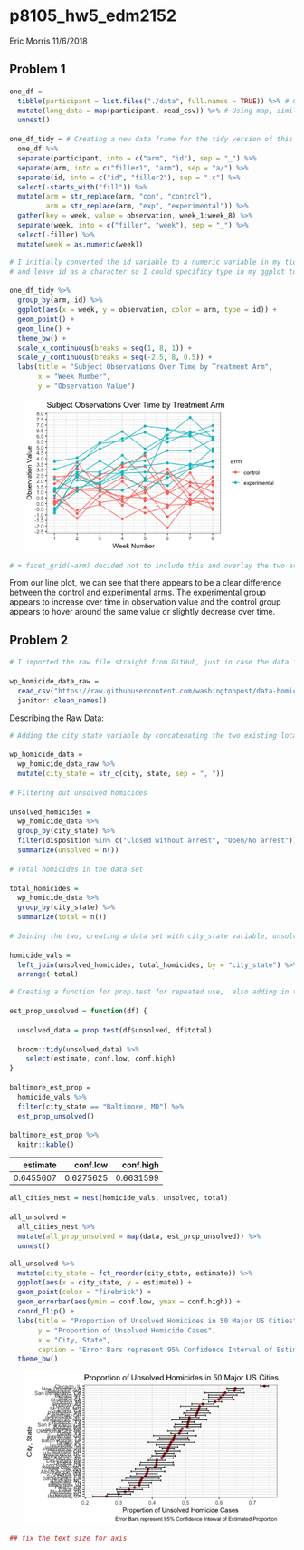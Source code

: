 p8105\_hw5\_edm2152
================
Eric Morris
11/6/2018

Problem 1
---------

``` r
one_df = 
  tibble(participant = list.files("./data", full.names = TRUE)) %>% # Getting all file names using list.files
  mutate(long_data = map(participant, read_csv)) %>% # Using map, similar to Napoleon Dynamite Example to read in the data for each subject
  unnest()

one_df_tidy = # Creating a new data frame for the tidy version of this dataset and tidying 
  one_df %>% 
  separate(participant, into = c("arm", "id"), sep = "_") %>% 
  separate(arm, into = c("filler1", "arm"), sep = "a/") %>% 
  separate(id, into = c("id", "filler2"), sep = ".c") %>% 
  select(-starts_with("fill")) %>% 
  mutate(arm = str_replace(arm, "con", "control"),
         arm = str_replace(arm, "exp", "experimental")) %>%
  gather(key = week, value = observation, week_1:week_8) %>% 
  separate(week, into = c("filler", "week"), sep = "_") %>% 
  select(-filler) %>% 
  mutate(week = as.numeric(week))
```

``` r
# I initially converted the id variable to a numeric variable in my tidying above. However, that wasn't working in my plot, so needed to remove that 
# and leave id as a character so I could specificy type in my ggplot to get a line for each participant 

one_df_tidy %>% 
  group_by(arm, id) %>% 
  ggplot(aes(x = week, y = observation, color = arm, type = id)) + 
  geom_point() +
  geom_line() + 
  theme_bw() +
  scale_x_continuous(breaks = seq(1, 8, 1)) + 
  scale_y_continuous(breaks = seq(-2.5, 8, 0.5)) + 
  labs(title = "Subject Observations Over Time by Treatment Arm", 
       x = "Week Number",
       y = "Observation Value") 
```

<img src="p8105_hw5_edm2152_files/figure-markdown_github/Spaghetti Plot-1.png" width="90%" style="display: block; margin: auto;" />

``` r
# + facet_grid(~arm) decided not to include this and overlay the two arms in one plot 
```

From our line plot, we can see that there appears to be a clear difference between the control and experimental arms. The experimental group appears to increase over time in observation value and the control group appears to hover around the same value or slightly decrease over time.

Problem 2
---------

``` r
# I imported the raw file straight from GitHub, just in case the data is updated in the future then those updates will be incoporated in my code

wp_homicide_data_raw = 
  read_csv("https://raw.githubusercontent.com/washingtonpost/data-homicides/master/homicide-data.csv") %>% 
  janitor::clean_names()
```

Describing the Raw Data:

``` r
# Adding the city state variable by concatenating the two existing location variables 

wp_homicide_data = 
  wp_homicide_data_raw %>% 
  mutate(city_state = str_c(city, state, sep = ", ")) 

# Filtering out unsolved homicides 

unsolved_homicides = 
  wp_homicide_data %>% 
  group_by(city_state) %>% 
  filter(disposition %in% c("Closed without arrest", "Open/No arrest")) %>%
  summarize(unsolved = n())

# Total homicides in the data set

total_homicides = 
  wp_homicide_data %>% 
  group_by(city_state) %>% 
  summarize(total = n())

# Joining the two, creating a data set with city_state variable, unsolved homicides and total homicides 

homicide_vals = 
  left_join(unsolved_homicides, total_homicides, by = "city_state") %>% 
  arrange(-total)
```

``` r
# Creating a function for prop.test for repeated use,  also adding in the eventual broom::tidy 

est_prop_unsolved = function(df) {
  
  unsolved_data = prop.test(df$unsolved, df$total)
  
  broom::tidy(unsolved_data) %>% 
    select(estimate, conf.low, conf.high)
}

baltimore_est_prop = 
  homicide_vals %>% 
  filter(city_state == "Baltimore, MD") %>% 
  est_prop_unsolved()

baltimore_est_prop %>% 
  knitr::kable()
```

|   estimate|   conf.low|  conf.high|
|----------:|----------:|----------:|
|  0.6455607|  0.6275625|  0.6631599|

``` r
all_cities_nest = nest(homicide_vals, unsolved, total)

all_unsolved = 
  all_cities_nest %>% 
  mutate(all_prop_unsolved = map(data, est_prop_unsolved)) %>% 
  unnest()
```

``` r
all_unsolved %>% 
  mutate(city_state = fct_reorder(city_state, estimate)) %>% 
  ggplot(aes(x = city_state, y = estimate)) + 
  geom_point(color = "firebrick") + 
  geom_errorbar(aes(ymin = conf.low, ymax = conf.high)) + 
  coord_flip() +
  labs(title = "Proportion of Unsolved Homicides in 50 Major US Cities", 
       y = "Proportion of Unsolved Homicide Cases", 
       x = "City, State", 
       caption = "Error Bars represent 95% Confidence Interval of Estimated Proportion") + 
  theme_bw()
```

<img src="p8105_hw5_edm2152_files/figure-markdown_github/plotting estimates-1.png" width="90%" style="display: block; margin: auto;" />

``` r
## fix the text size for axis 
```
